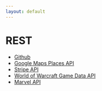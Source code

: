 ```yaml
---
layout: default
---
```


<Footer
    text="🌍 Grundlagen betrieblicher Webanwendungen"
/>

# REST <SubHeading text="Beispiele"/>

<div class="grid grid-cols-12 gap-6">
<div class="col-span-12">

- [Github](https://docs.github.com/de/rest)
- [Google Maps Places API](https://developers.google.com/maps/documentation/places/web-service/overview?hl=de#places-api-new)
- [Stripe API](https://docs.stripe.com/api)
- [World of Warcraft Game Data API](https://develop.battle.net/documentation/world-of-warcraft/game-data-apis)
- [Marvel API](https://developer.marvel.com/docs)

</div>
<div class="col-span-12">

</div>
</div>

<PageNumber/>
